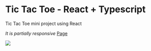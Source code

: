 # Tic Tac Toe - React + Typescript

Tic Tac Toe mini project using React

<i> It is partially responsive </i>
[Page](https://jbernardofortes.github.io/TicTacToe/)
</hr>
<a href='https://jbernardofortes.github.io/TicTacToe/'> <img src='https://imgur.com/b8F5XUt.jpg'> </img></a>

